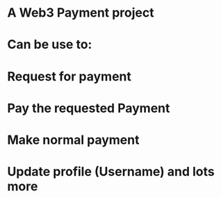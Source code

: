 # A Web3 Payment project
# Can be use to:  
# Request for payment
# Pay the requested Payment
# Make normal payment
# Update profile (Username) and lots more
